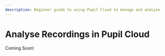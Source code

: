```yaml
---
description: Beginner guide to using Pupil Cloud to manage and analyse recordings.
---
```


# Analyse Recordings in Pupil Cloud
Coming Soon!